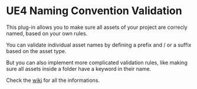 # UE4 Naming Convention Validation

This plug-in allows you to make sure all assets of your project are correcly named, based on your own rules. 

You can validate individual asset names by defining a prefix and / or a suffix based on the asset type.

But you can also implement more complicated validation rules, like making sure all assets inside a folder have a keyword in their name.

Check the [wiki](https://github.com/TheEmidee/UE4NamingConventionValidation/wiki) for all the informations.
